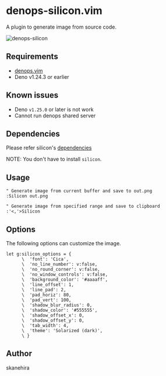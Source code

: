 # denops-silicon.vim
A plugin to generate image from source code.

![denops-silicon](https://user-images.githubusercontent.com/7888591/188260665-c18a22c9-7cca-4747-998e-8231c6b472f4.gif)

## Requirements
- [denops.vim](https://github.com/vim-denops/denops.vim)
- Deno v1.24.3 or earlier 

## Known issues
- Deno `v1.25.0` or later is not work
- Cannot run denops shared server

## Dependencies
Please refer silicon's [dependencies](https://github.com/Aloxaf/silicon#dependencies)

NOTE: You don't have to install `silicon`.

## Usage
```vim
" Generate image from current buffer and save to out.png
:Silicon out.png

" Generate image from specified range and save to clipboard
:'<,'>Silicon
```

## Options
The following options can customize the image.

```vim
let g:silicon_options = {
      \  'font': 'Cica',
      \  'no_line_number': v:false,
      \  'no_round_corner': v:false,
      \  'no_window_controls': v:false,
      \  'background_color': '#aaaaff',
      \  'line_offset': 1,
      \  'line_pad': 2,
      \  'pad_horiz': 80,
      \  'pad_vert': 100,
      \  'shadow_blur_radius': 0,
      \  'shadow_color': '#555555',
      \  'shadow_offset_x': 0,
      \  'shadow_offset_y': 0,
      \  'tab_width': 4,
      \  'theme': 'Solarized (dark)',
      \ }
```

## Author
skanehira
